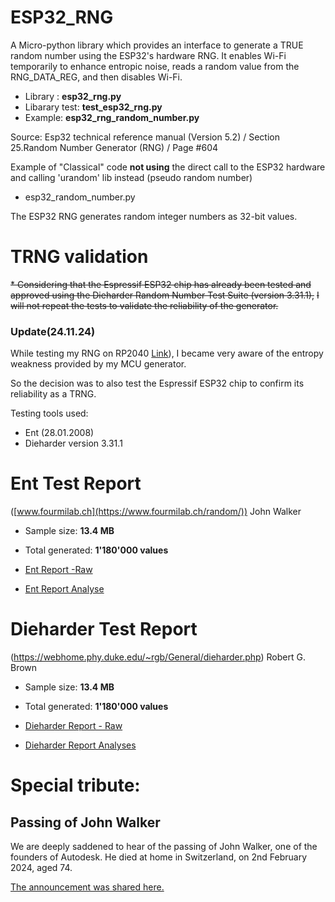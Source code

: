 # ESP32_RNG

A Micro-python library which provides an interface to generate a TRUE random number using the ESP32's hardware RNG. 
It enables Wi-Fi temporarily to enhance entropic noise, reads a random value from the RNG_DATA_REG, and then disables Wi-Fi.

* Library :            **esp32_rng.py**
* Libarary test:       **test_esp32_rng.py**
* Example:             **esp32_rng_random_number.py**

Source:  Esp32 technical reference manual (Version 5.2) / Section 25.Random Number Generator (RNG) / Page #604


Example of "Classical" code **not using** the direct call to the ESP32 hardware and calling 'urandom' lib instead (pseudo random number)
* esp32_random_number.py

The ESP32 RNG generates random integer numbers as 32-bit values.

# TRNG validation
~~* Considering that the Espressif ESP32 chip has already been tested and approved using the Dieharder Random Number Test Suite (version 3.31.1),~~
~~I will not repeat the tests to validate the reliability of the generator.~~
### Update(24.11.24)

While testing my RNG on RP2040 [Link](https://github.com/MicroControleurMonde/RP2040-RNG)), I became very aware of the entropy weakness provided by my MCU generator. 

So the decision was to also test the Espressif ESP32 chip to confirm its reliability as a TRNG.

Testing tools used:

* Ent (28.01.2008)
* Dieharder version 3.31.1

# Ent Test Report 
  ([www.fourmilab.ch](https://www.fourmilab.ch/random/)) John Walker
- Sample size: **13.4 MB**
- Total generated: **1'180'000 values**

- [Ent Report -Raw](https://github.com/MicroControleurMonde/ESP32_RNG/blob/main/Reports/Ent_Report_ESP32.txt)
- [Ent Report Analyse](https://github.com/MicroControleurMonde/ESP32_RNG/blob/main/Reports/Ent_Report_Analyse.md)

# Dieharder Test Report
(https://webhome.phy.duke.edu/~rgb/General/dieharder.php) Robert G. Brown

- Sample size: **13.4 MB**
- Total generated: **1'180'000 values**

- [Dieharder Report - Raw](https://github.com/MicroControleurMonde/ESP32_RNG/blob/main/Reports/DieHard_Tests_esp32%20%232.txt)
- [Dieharder Report Analyses](https://github.com/MicroControleurMonde/ESP32_RNG/blob/main/Reports/DieHard_Tests_Analyses.md)

  
  
# Special tribute:

## Passing of John Walker

We are deeply saddened to hear of the passing of John Walker, one of the founders of Autodesk. He died at home in Switzerland, on 2nd February 2024, aged 74.

[The announcement was shared here.](https://www.engineering.com/a-cad-legend-passes-autodesk-founder-john-walker-1949-to-2024/)
